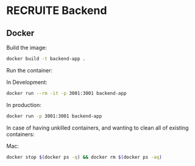 # RECRUITE Backend

## Docker
Build the image:
```bash
docker build -t backend-app .   
```

Run the container:

In Development:
```bash
docker run --rm -it -p 3001:3001 backend-app
```

In production:
```bash
docker run -p 3001:3001 backend-app
```


In case of having unkilled containers, and wanting to clean all of existing containers:

Mac:
```bash
docker stop $(docker ps -q) && docker rm $(docker ps -aq)
```